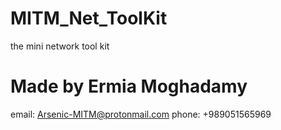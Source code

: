 # MITM_Net_ToolKit
the mini network tool kit
# Made by Ermia Moghadamy
email: Arsenic-MITM@protonmail.com
phone: +989051565969
